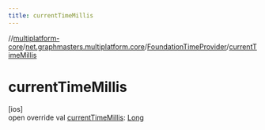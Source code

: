 ```yaml
---
title: currentTimeMillis
---
```

//[multiplatform-core](../../../index.html)/[net.graphmasters.multiplatform.core](../index.html)/[FoundationTimeProvider](index.html)/[currentTimeMillis](current-time-millis.html)



# currentTimeMillis



[ios]\
open override val [currentTimeMillis](current-time-millis.html): [Long](https://kotlinlang.org/api/latest/jvm/stdlib/kotlin/-long/index.html)




